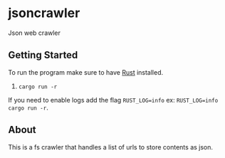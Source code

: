 # jsoncrawler

Json web crawler

## Getting Started

To run the program make sure to have [Rust](https://doc.rust-lang.org/book/ch01-01-installation.html) installed.

1. `cargo run -r`

If you need to enable logs add the flag `RUST_LOG=info` ex: `RUST_LOG=info cargo run -r`.

## About

This is a fs crawler that handles a list of urls to store contents as json.
